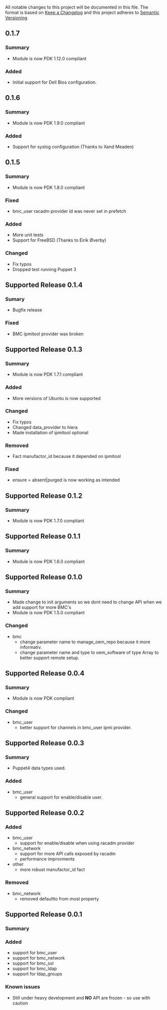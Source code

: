 All notable changes to this project will be documented in this file. The format is based on [Keep a Changelog](http://keepachangelog.com/en/1.0.0/) and this project adheres to [Semantic Versioning](http://semver.org).
## 0.1.7
### Summary
- Module is now PDK 1.12.0 compliant

### Added
- Initial support for Dell Bios configuration.

## 0.1.6
### Summary
- Module is now PDK 1.9.0 compliant

### Added
- Support for syslog configuration (Thanks to Xand Meaden)

## 0.1.5
### Summary
- Module is now PDK 1.8.0 compliant

### Fixed
- bmc_user racadm provider id was never set in prefetch 

### Added
- More unit tests
- Support for FreeBSD (Thanks to Eirik Øverby)

### Changed
- Fix typos
- Dropped test running Puppet 3

## Supported Release 0.1.4
### Sumary
- Bugfix release

### Fixed
- BMC ipmitool provider was broken

## Supported Release 0.1.3
### Summary
- Module is now PDK 1.7.1 compliant

### Added
- More versions of Ubuntu is now supported

### Changed
- Fix typos
- Changed data_provider to hiera
- Made installation of ipmitool optional

### Removed
- Fact manufactor_id because it depended on ipmitool

### Fixed
- ensure = absent|purged is now working as intended

## Supported Release 0.1.2
### Summary
- Module is now PDK 1.7.0 compliant

## Supported Release 0.1.1
### Summary
- Module is now PDK 1.6.0 compliant

## Supported Release 0.1.0
### Summary
- Made change to init arguments so we dont need to change API when we add support for more BMC's
- Module is now PDK 1.5.0 compliant

### Changed
- bmc
  - change parameter name to manage_oem_repo because it more informativ.
  - change parameter name and type to oem_software of type Array to better support remote setup.

## Supported Release 0.0.4
### Summary
- Module is now PDK compliant

### Changed
- bmc_user
  - better support for channels in bmc_user ipmi provider.

## Supported Release 0.0.3
### Summary
- Puppet4 data types used.

### Added
- bmc_user
  - general support for enable/disable user.

## Supported Release 0.0.2
### Added
- bmc_user
  - support for enable/disable when using racadm provider
- bmc_network
  - support for more API calls exposed by racadm
  - performance improvments
- other
    - more robust manufactor_id fact
    
### Removed    
* bmc_network
    - removed defaultto from most property

## Supported Release 0.0.1
### Summary

### Added
- support for bmc_user
- support for bmc_network
- support for bmc_ssl
- support for bmc_ldap
- support for ldap_groups

### Known issues
- Still under heavy development and **NO** API are frozen - so use with caution